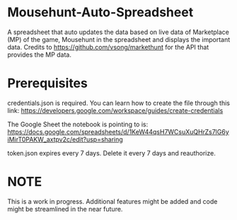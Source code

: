 # Mousehunt-Auto-Spreadsheet
A spreadsheet that auto updates the data based on live data of Marketplace (MP) of the game, Mousehunt in the spreadsheet and displays the important data. Credits to https://github.com/vsong/markethunt for the API that provides the MP data.

# Prerequisites
credentials.json is required. You can learn how to create the file through this link: https://developers.google.com/workspace/guides/create-credentials

The Google Sheet the notebook is pointing to is: https://docs.google.com/spreadsheets/d/1KeW44qsH7WCsuXuQHrZs7lG6yiMirT0PAKW_axtpv2c/edit?usp=sharing

token.json expires every 7 days. Delete it every 7 days and reauthorize.

# NOTE
This is a work in progress. Additional features might be added and code might be streamlined in the near future.
